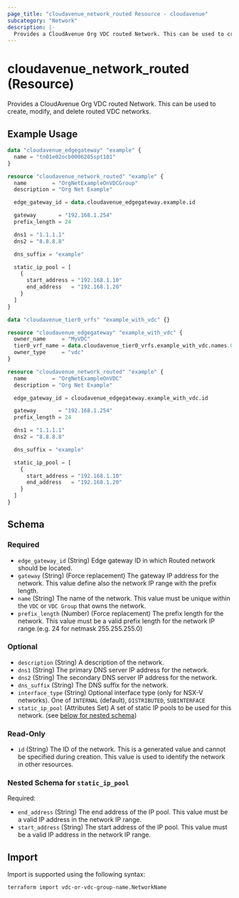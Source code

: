 ```yaml
---
page_title: "cloudavenue_network_routed Resource - cloudavenue"
subcategory: "Network"
description: |-
  Provides a CloudAvenue Org VDC routed Network. This can be used to create, modify, and delete routed VDC networks.
---
```


# cloudavenue_network_routed (Resource)

Provides a CloudAvenue Org VDC routed Network. This can be used to create, modify, and delete routed VDC networks.

## Example Usage

```terraform
data "cloudavenue_edgegateway" "example" {
  name = "tn01e02ocb0006205spt101"
}

resource "cloudavenue_network_routed" "example" {
  name        = "OrgNetExampleOnVDCGroup"
  description = "Org Net Example"

  edge_gateway_id = data.cloudavenue_edgegateway.example.id

  gateway       = "192.168.1.254"
  prefix_length = 24

  dns1 = "1.1.1.1"
  dns2 = "8.8.8.8"

  dns_suffix = "example"

  static_ip_pool = [
    {
      start_address = "192.168.1.10"
      end_address   = "192.168.1.20"
    }
  ]
}

data "cloudavenue_tier0_vrfs" "example_with_vdc" {}

resource "cloudavenue_edgegateway" "example_with_vdc" {
  owner_name     = "MyVDC"
  tier0_vrf_name = data.cloudavenue_tier0_vrfs.example_with_vdc.names.0
  owner_type     = "vdc"
}

resource "cloudavenue_network_routed" "example" {
  name        = "OrgNetExampleOnVDC"
  description = "Org Net Example"

  edge_gateway_id = cloudavenue_edgegateway.example_with_vdc.id

  gateway       = "192.168.1.254"
  prefix_length = 24

  dns1 = "1.1.1.1"
  dns2 = "8.8.8.8"

  dns_suffix = "example"

  static_ip_pool = [
    {
      start_address = "192.168.1.10"
      end_address   = "192.168.1.20"
    }
  ]
}
```

<!-- schema generated by tfplugindocs -->
## Schema

### Required

- `edge_gateway_id` (String) Edge gateway ID in which Routed network should be located.
- `gateway` (String) (Force replacement) The gateway IP address for the network. This value define also the network IP range with the prefix length.
- `name` (String) The name of the network. This value must be unique within the `VDC` or `VDC Group` that owns the network.
- `prefix_length` (Number) (Force replacement) The prefix length for the network. This value must be a valid prefix length for the network IP range.(e.g. 24 for netmask 255.255.255.0)

### Optional

- `description` (String) A description of the network.
- `dns1` (String) The primary DNS server IP address for the network.
- `dns2` (String) The secondary DNS server IP address for the network.
- `dns_suffix` (String) The DNS suffix for the network.
- `interface_type` (String) Optional interface type (only for NSX-V networks). One of `INTERNAL` (default), `DISTRIBUTED`, `SUBINTERFACE`
- `static_ip_pool` (Attributes Set) A set of static IP pools to be used for this network. (see [below for nested schema](#nestedatt--static_ip_pool))

### Read-Only

- `id` (String) The ID of the network. This is a generated value and cannot be specified during creation. This value is used to identify the network in other resources.

<a id="nestedatt--static_ip_pool"></a>
### Nested Schema for `static_ip_pool`

Required:

- `end_address` (String) The end address of the IP pool. This value must be a valid IP address in the network IP range.
- `start_address` (String) The start address of the IP pool. This value must be a valid IP address in the network IP range.

## Import

Import is supported using the following syntax:
```shell
terraform import vdc-or-vdc-group-name.NetworkName
```
